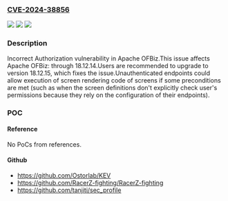 ### [CVE-2024-38856](https://cve.mitre.org/cgi-bin/cvename.cgi?name=CVE-2024-38856)
![](https://img.shields.io/static/v1?label=Product&message=Apache%20OFBiz&color=blue)
![](https://img.shields.io/static/v1?label=Version&message=0%3C%3D%2018.12.14%20&color=brighgreen)
![](https://img.shields.io/static/v1?label=Vulnerability&message=CWE-863%20Incorrect%20Authorization&color=brighgreen)

### Description

Incorrect Authorization vulnerability in Apache OFBiz.This issue affects Apache OFBiz: through 18.12.14.Users are recommended to upgrade to version 18.12.15, which fixes the issue.Unauthenticated endpoints could allow execution of screen rendering code of screens if some preconditions are met (such as when the screen definitions don't explicitly check user's permissions because they rely on the configuration of their endpoints).

### POC

#### Reference
No PoCs from references.

#### Github
- https://github.com/Ostorlab/KEV
- https://github.com/RacerZ-fighting/RacerZ-fighting
- https://github.com/tanjiti/sec_profile

